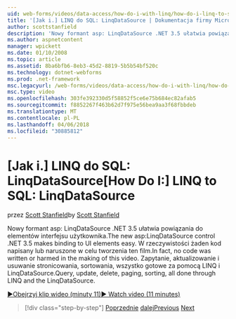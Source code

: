 ```yaml
---
uid: web-forms/videos/data-access/how-do-i-with-linq/how-do-i-linq-to-sql-linqdatasource
title: '[Jak i.] LINQ do SQL: LinqDataSource | Dokumentacja firmy Microsoft'
author: scottstanfield
description: 'Nowy formant asp: LinqDataSource .NET 3.5 ułatwia powiązania do elementów interfejsu użytkownika. W rzeczywistości żaden kod napisany lub naruszone w celu tworzenia ten film. Zapytanie, upd...'
ms.author: aspnetcontent
manager: wpickett
ms.date: 01/10/2008
ms.topic: article
ms.assetid: 8ba6bfb6-8eb3-45d2-8819-5b5b54bf520c
ms.technology: dotnet-webforms
ms.prod: .net-framework
msc.legacyurl: /web-forms/videos/data-access/how-do-i-with-linq/how-do-i-linq-to-sql-linqdatasource
msc.type: video
ms.openlocfilehash: 303fe392330d5f58852f5ce6e75b684ec82afab5
ms.sourcegitcommit: f8852267f463b62d7f975e56bea9aa3f68fbbdeb
ms.translationtype: MT
ms.contentlocale: pl-PL
ms.lasthandoff: 04/06/2018
ms.locfileid: "30885812"
---
```

<a name="how-do-i-linq-to-sql-linqdatasource"></a><span data-ttu-id="920cb-105">[Jak i.] LINQ do SQL: LinqDataSource</span><span class="sxs-lookup"><span data-stu-id="920cb-105">[How Do I:] LINQ to SQL: LinqDataSource</span></span>
====================
<span data-ttu-id="920cb-106">przez [Scott Stanfield](https://github.com/scottstanfield)</span><span class="sxs-lookup"><span data-stu-id="920cb-106">by [Scott Stanfield](https://github.com/scottstanfield)</span></span>

<span data-ttu-id="920cb-107">Nowy formant asp: LinqDataSource .NET 3.5 ułatwia powiązania do elementów interfejsu użytkownika.</span><span class="sxs-lookup"><span data-stu-id="920cb-107">The new asp:LinqDataSource control .NET 3.5 makes binding to UI elements easy.</span></span> <span data-ttu-id="920cb-108">W rzeczywistości żaden kod napisany lub naruszone w celu tworzenia ten film.</span><span class="sxs-lookup"><span data-stu-id="920cb-108">In fact, no code was written or harmed in the making of this video.</span></span> <span data-ttu-id="920cb-109">Zapytanie, aktualizowanie i usuwanie stronicowania, sortowania, wszystko gotowe za pomocą LINQ i LinqDataSource.</span><span class="sxs-lookup"><span data-stu-id="920cb-109">Query, update, delete, paging, sorting, all done through LINQ and the LinqDataSource.</span></span>

[<span data-ttu-id="920cb-110">&#9654;Obejrzyj klip wideo (minuty 11)</span><span class="sxs-lookup"><span data-stu-id="920cb-110">&#9654; Watch video (11 minutes)</span></span>](https://channel9.msdn.com/Blogs/ASP-NET-Site-Videos/how-do-i-linq-to-sql-linqdatasource)

> [!div class="step-by-step"]
> <span data-ttu-id="920cb-111">[Poprzednie](how-do-i-linq-to-sql-updating-the-database.md)
> [dalej](how-do-i-linq-to-sql-custom-linqdatasource.md)</span><span class="sxs-lookup"><span data-stu-id="920cb-111">[Previous](how-do-i-linq-to-sql-updating-the-database.md)
[Next](how-do-i-linq-to-sql-custom-linqdatasource.md)</span></span>
